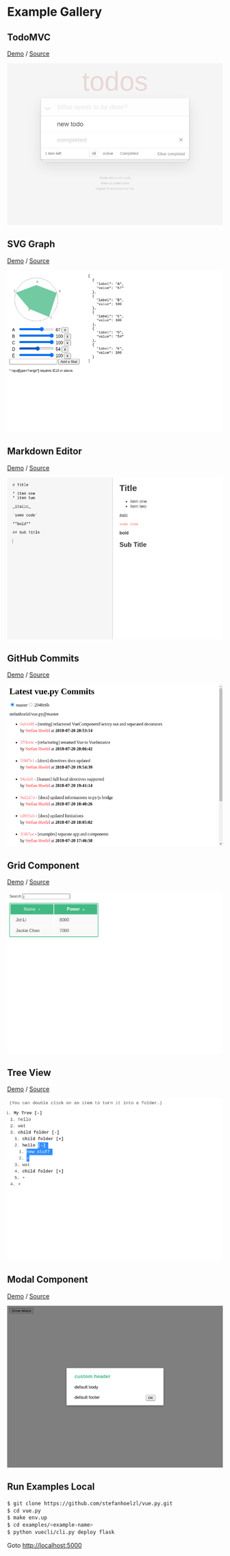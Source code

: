 # Example Gallery

## TodoMVC
[Demo](https://stefanhoelzl.github.io/vue.py/examples/todo_mvc) / [Source](https://github.com/stefanhoelzl/vue.py/tree/master/examples/todo_mvc)

![TodoMVC Screenshot](https://raw.githubusercontent.com/stefanhoelzl/vue.py/gh-pages/examples/todo_mvc/screenshot.png)

## SVG Graph
[Demo](https://stefanhoelzl.github.io/vue.py/examples/svg_graph) / [Source](https://github.com/stefanhoelzl/vue.py/tree/master/examples/svg_graph)

![SVG Graph Screenshot](https://raw.githubusercontent.com/stefanhoelzl/vue.py/gh-pages/examples/svg_graph/screenshot.png)


## Markdown Editor
[Demo](https://stefanhoelzl.github.io/vue.py/examples/markdown_editor) / [Source](https://github.com/stefanhoelzl/vue.py/tree/master/examples/markdown_editor)

![Markdown Editor Screenshot](https://raw.githubusercontent.com/stefanhoelzl/vue.py/gh-pages/examples/markdown_editor/screenshot.png)

## GitHub Commits
[Demo](https://stefanhoelzl.github.io/vue.py/examples/github_commits) / [Source](https://github.com/stefanhoelzl/vue.py/tree/master/examples/github_commits)

![GitHub Commits Screenshot](https://raw.githubusercontent.com/stefanhoelzl/vue.py/gh-pages/examples/github_commits/screenshot.png)

## Grid Component
[Demo](https://stefanhoelzl.github.io/vue.py/examples/grid_component) / [Source](https://github.com/stefanhoelzl/vue.py/tree/master/examples/grid_component)

![Grid Component Screenshot](https://raw.githubusercontent.com/stefanhoelzl/vue.py/gh-pages/examples/grid_component/screenshot.png)

## Tree View
[Demo](https://stefanhoelzl.github.io/vue.py/examples/tree_view) / [Source](https://github.com/stefanhoelzl/vue.py/tree/master/examples/tree_view)

![Tree View Screenshot](https://raw.githubusercontent.com/stefanhoelzl/vue.py/gh-pages/examples/tree_view/screenshot.png)

## Modal Component
[Demo](https://stefanhoelzl.github.io/vue.py/examples/modal_component) / [Source](https://github.com/stefanhoelzl/vue.py/tree/master/examples/modal_component)

![Modal Component Screenshot](https://raw.githubusercontent.com/stefanhoelzl/vue.py/gh-pages/examples/modal_component/screenshot.png)

## Run Examples Local

```bash
$ git clone https://github.com/stefanhoelzl/vue.py.git
$ cd vue.py
$ make env.up
$ cd examples/<example-name>
$ python vuecli/cli.py deploy flask
```
Goto [http://localhost:5000](http://localhost:5000)


